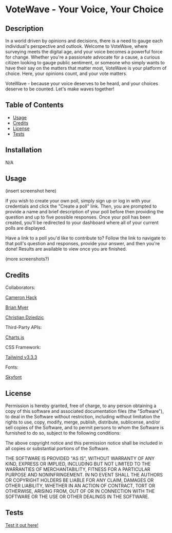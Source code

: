 # VoteWave - Your Voice, Your Choice

## Description

In a world driven by opinions and decisions, there is a need to gauge each individual's perspective and outlook. Welcome to VoteWave, where surveying meets the digital age, and your voice becomes a powerful force for change. Whether you're a passionate advocate for a cause, a curious citizen looking to gauge public sentiment, or someone who simply wants to have their say on the matters that matter most, VoteWave is your platform of choice. Here, your opinions count, and your vote matters.

VoteWave - because your voice deserves to be heard, and your choices deserve to be counted. Let's make waves together!

## Table of Contents

- [Usage](#usage)
- [Credits](#credits)
- [License](#license)
- [Tests](#tests)

## Installation

N/A

## Usage

(insert screenshot here)

If you wish to create your own poll, simply sign up or log in with your credentials and click the "Create a poll" link. Then, you are prompted to provide a name and brief description of your poll before then providing the question and up to five possible responses. Once your poll has been created, you'll be redirected to your dashboard where all of your current polls are displayed.

Have a link to a poll you'd like to contribute to? Follow the link to navigate to that poll's question and responses, provide your answer, and then you're done! Results are available to view once you are finished.

(more screenshots?)

## Credits

Collaborators:

[Cameron Hack](https://github.com/CameronHack)

[Brian Myer](https://github.com/brianmyer)

[Christian Dziedzic](https://github.com/cdziedzic)

Third-Party APIs:

[Charts.js](https://www.chartjs.org/)

CSS Framework:

[Tailwind v3.3.3](https://tailwindcss.com/)

Fonts:

[Skyfont](https://www.1001fonts.com/skyfont-font.html)


## License

Permission is hereby granted, free of charge, to any person obtaining a copy
of this software and associated documentation files (the "Software"), to deal
in the Software without restriction, including without limitation the rights
to use, copy, modify, merge, publish, distribute, sublicense, and/or sell
copies of the Software, and to permit persons to whom the Software is
furnished to do so, subject to the following conditions:

The above copyright notice and this permission notice shall be included in all
copies or substantial portions of the Software.

THE SOFTWARE IS PROVIDED "AS IS", WITHOUT WARRANTY OF ANY KIND, EXPRESS OR
IMPLIED, INCLUDING BUT NOT LIMITED TO THE WARRANTIES OF MERCHANTABILITY,
FITNESS FOR A PARTICULAR PURPOSE AND NONINFRINGEMENT. IN NO EVENT SHALL THE
AUTHORS OR COPYRIGHT HOLDERS BE LIABLE FOR ANY CLAIM, DAMAGES OR OTHER
LIABILITY, WHETHER IN AN ACTION OF CONTRACT, TORT OR OTHERWISE, ARISING FROM,
OUT OF OR IN CONNECTION WITH THE SOFTWARE OR THE USE OR OTHER DEALINGS IN THE
SOFTWARE.

## Tests

[Test it out here!](https://votewave-d8a829638802.herokuapp.com/)
